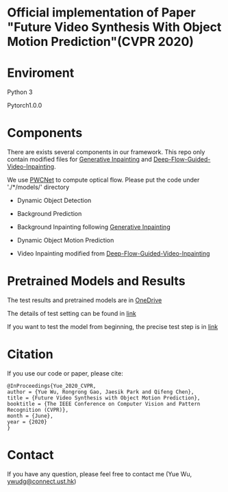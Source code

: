 # Official implementation of Paper "Future Video Synthesis With Object Motion Prediction"(CVPR 2020)

# Enviroment

Python 3

Pytorch1.0.0

# Components

There are exists several components in our framework. This repo only contain modified files for [Generative Inpainting](https://github.com/JiahuiYu/generative_inpainting/tree/v1.0.0) and [Deep-Flow-Guided-Video-Inpainting](https://github.com/nbei/Deep-Flow-Guided-Video-Inpainting).

We use [PWCNet](https://github.com/NVlabs/PWC-Net/tree/master/PyTorch) to compute optical flow. Please put the code under './*/models/' directory

- Dynamic Object Detection

- Background Prediction

- Background Inpainting following [Generative Inpainting](https://github.com/JiahuiYu/generative_inpainting/tree/v1.0.0)

- Dynamic Object Motion Prediction

- Video Inpainting modified from [Deep-Flow-Guided-Video-Inpainting](https://github.com/nbei/Deep-Flow-Guided-Video-Inpainting)


# Pretrained Models and Results

The test results and pretrained models are in [OneDrive](https://hkustconnect-my.sharepoint.com/:f:/g/personal/ywudg_connect_ust_hk/ErucIeTSpbNCn7Sf5xB24F0BbSqrcRFuicNPZgK_3TXcDg?e=TBKfgU)

The details of test setting can be found in [link](https://github.com/YueWuHKUST/FutureVideoSynthesis/blob/main/doc/TestSetting.md)

If you want to test the model from beginning, the precise test step is in [link](https://github.com/YueWuHKUST/FutureVideoSynthesis/blob/main/doc/TestStep.md)

# Citation
If you use our code or paper, please cite:
```
@InProceedings{Yue_2020_CVPR,
author = {Yue Wu, Rongrong Gao, Jaesik Park and Qifeng Chen},
title = {Future Video Synthesis with Object Motion Prediction},
booktitle = {The IEEE Conference on Computer Vision and Pattern Recognition (CVPR)},
month = {June},
year = {2020}
}
```


# Contact
If you have any question, please feel free to contact me (Yue Wu, ywudg@connect.ust.hk)

